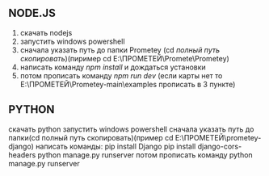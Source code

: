 ## NODE.JS
1. скачать nodejs
2. запустить windows powershell
3. сначала указать путь до папки Prometey (cd *полный путь скопировать*)(пиример cd E:\ПРОМЕТЕЙ\Promete\Prometey)
4. написать команду *npm install* и дождаться установки
5. потом прописать команду *npm run dev* (если карты нет то E:\ПРОМЕТЕЙ\Prometey-main\examples прописать в 3 пункте)

## PYTHON

скачать python
запустить windows powershell
сначала указать путь до папки(cd полный путь скопировать)(пример cd E:\ПРОМЕТЕЙ\prometey-django)
написать команды:
pip install Django
pip install django-cors-headers
python manage.py runserver
потом прописать команду python manage.py runserver

